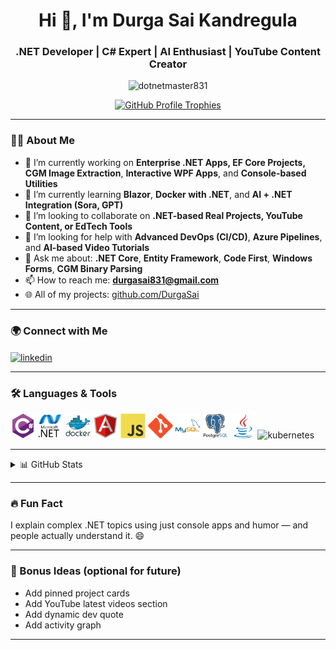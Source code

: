 <h1 align="center">Hi 👋, I'm Durga Sai Kandregula</h1>
<h3 align="center">.NET Developer | C# Expert | AI Enthusiast | YouTube Content Creator</h3>

<p align="center">
  <img src="https://komarev.com/ghpvc/?username=dotnetmaster831&label=Profile%20views&color=0e75b6&style=flat" alt="dotnetmaster831" />
</p>

<p align="center">
  <a href="https://github.com/ryo-ma/github-profile-trophy">
    <img src="https://github-profile-trophy.vercel.app/?username=dotnetmaster831&theme=monokai&column=7&margin-w=15&margin-h=15" alt="GitHub Profile Trophies" />
  </a>
</p>

---

### 🧑‍💻 About Me

- 🔭 I’m currently working on **Enterprise .NET Apps, EF Core Projects, CGM Image Extraction**, **Interactive WPF Apps**, and **Console-based Utilities**
- 🌱 I’m currently learning **Blazor**, **Docker with .NET**, and **AI + .NET Integration (Sora, GPT)**
- 👯 I’m looking to collaborate on **.NET-based Real Projects, YouTube Content, or EdTech Tools**
- 🤝 I’m looking for help with **Advanced DevOps (CI/CD)**, **Azure Pipelines**, and **AI-based Video Tutorials**
- 💬 Ask me about: **.NET Core**, **Entity Framework**, **Code First**, **Windows Forms**, **CGM Binary Parsing**
- 📫 How to reach me: **durgasai831@gmail.com**
- 🌐 All of my projects: [github.com/DurgaSai](https://github.com/DurgaSai)

---

### 🌍 Connect with Me

<p align="left">
  <a href="https://www.linkedin.com/in/durga-sai-kandregula-a7a357152/" target="blank">
    <img align="center" src="https://raw.githubusercontent.com/rahuldkjain/github-profile-readme-generator/master/src/images/icons/Social/linked-in-alt.svg" alt="linkedin" height="30" width="40" />
  </a>
  <!-- You can add more social icons like YouTube, Instagram, etc., here -->
</p>

---

### 🛠️ Languages & Tools

<p align="left">
  <img src="https://raw.githubusercontent.com/devicons/devicon/master/icons/csharp/csharp-original.svg" alt="csharp" width="40" height="40"/>
  <img src="https://raw.githubusercontent.com/devicons/devicon/master/icons/dot-net/dot-net-original-wordmark.svg" alt="dotnet" width="40" height="40"/>
  <img src="https://raw.githubusercontent.com/devicons/devicon/master/icons/docker/docker-original-wordmark.svg" alt="docker" width="40" height="40"/>
  <img src="https://raw.githubusercontent.com/devicons/devicon/master/icons/angularjs/angularjs-original.svg" alt="angular" width="40" height="40"/>
  <img src="https://raw.githubusercontent.com/devicons/devicon/master/icons/javascript/javascript-original.svg" alt="javascript" width="40" height="40"/>
  <img src="https://raw.githubusercontent.com/devicons/devicon/master/icons/git/git-original.svg" alt="git" width="40" height="40"/>
  <img src="https://raw.githubusercontent.com/devicons/devicon/master/icons/mysql/mysql-original-wordmark.svg" alt="mysql" width="40" height="40"/>
  <img src="https://raw.githubusercontent.com/devicons/devicon/master/icons/postgresql/postgresql-original-wordmark.svg" alt="postgresql" width="40" height="40"/>
  <img src="https://raw.githubusercontent.com/devicons/devicon/master/icons/java/java-original.svg" alt="java" width="40" height="40"/>
  <img src="https://www.vectorlogo.zone/logos/kubernetes/kubernetes-icon.svg" alt="kubernetes" width="40" height="40"/>
</p>

---

<details>
  <summary>📊 GitHub Stats</summary>
  <br/>
  <p align="center">
    <img src="https://github-readme-stats.vercel.app/api?username=dotnetmaster831&show_icons=true&theme=radical&locale=en" alt="GitHub Stats" />
    <br/>
    <img src="https://github-readme-streak-stats.herokuapp.com/?user=dotnetmaster831&theme=radical" alt="GitHub Streak" />
    <br/>
    <img src="https://github-readme-stats.vercel.app/api/top-langs?username=dotnetmaster831&layout=compact&theme=radical" alt="Top Languages" />
  </p>
</details>

---

### 🔥 Fun Fact
I explain complex .NET topics using just console apps and humor — and people actually understand it. 😄

---

### 🚀 Bonus Ideas (optional for future)
- Add pinned project cards
- Add YouTube latest videos section
- Add dynamic dev quote
- Add activity graph

---
